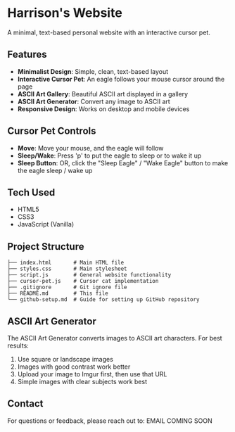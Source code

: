 # Harrison's Website

A minimal, text-based personal website with an interactive cursor pet.

## Features

- **Minimalist Design**: Simple, clean, text-based layout
- **Interactive Cursor Pet**: An eagle follows your mouse cursor around the page
- **ASCII Art Gallery**: Beautiful ASCII art displayed in a gallery
- **ASCII Art Generator**: Convert any image to ASCII art
- **Responsive Design**: Works on desktop and mobile devices

## Cursor Pet Controls

- **Move**: Move your mouse, and the eagle will follow
- **Sleep/Wake**: Press 'p' to put the eagle to sleep or to wake it up
- **Sleep Button**: OR, click the "Sleep Eagle" / "Wake Eagle" button to make the eagle sleep / wake up

## Tech Used

- HTML5
- CSS3
- JavaScript (Vanilla)

## Project Structure

```
├── index.html       # Main HTML file
├── styles.css       # Main stylesheet
├── script.js        # General website functionality
├── cursor-pet.js    # Cursor cat implementation
├── .gitignore       # Git ignore file
├── README.md        # This file
└── github-setup.md  # Guide for setting up GitHub repository
```

## ASCII Art Generator

The ASCII Art Generator converts images to ASCII art characters. For best results:

1. Use square or landscape images
2. Images with good contrast work better
3. Upload your image to Imgur first, then use that URL
4. Simple images with clear subjects work best

## Contact

For questions or feedback, please reach out to: EMAIL COMING SOON
